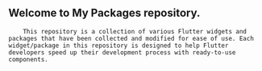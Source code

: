 ## Welcome to My Packages repository.
        This repository is a collection of various Flutter widgets and packages that have been collected and modified for ease of use. Each widget/package in this repository is designed to help Flutter developers speed up their development process with ready-to-use components.
